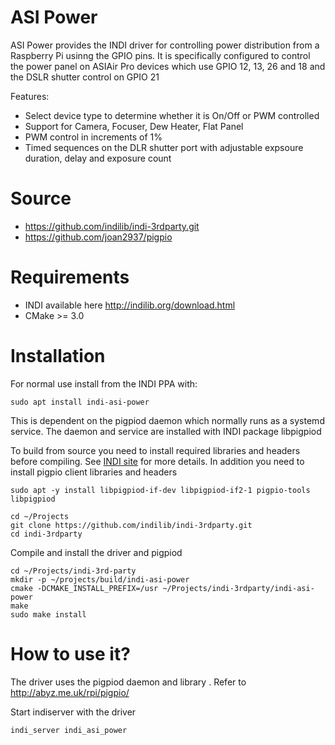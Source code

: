 # ASI Power
ASI Power provides the INDI driver for controlling power distribution from a Raspberry Pi usinng the GPIO pins.
It is specifically configured to control the power panel on ASIAir Pro devices which use GPIO 12, 13, 26 and 18
and the DSLR shutter control on GPIO 21

Features:
  - Select device type to determine whether it is On/Off or PWM controlled
  - Support for Camera, Focuser, Dew Heater, Flat Panel
  - PWM control in increments of 1%
  - Timed sequences on the DLR shutter port with adjustable expsoure duration, delay and exposure count

# Source
* https://github.com/indilib/indi-3rdparty.git
* https://github.com/joan2937/pigpio

# Requirements
* INDI available here http://indilib.org/download.html
* CMake >= 3.0

# Installation
For normal use install from the INDI PPA with:
```
sudo apt install indi-asi-power
```
This is dependent on the pigpiod daemon which normally runs as a systemd service. The daemon and service are installed with INDI package libpigpiod

To build from source you need to install required libraries and headers before compiling. See [INDI site](http://indilib.org/download.html) for more details.
In addition you need to install pigpio client libraries and headers
```
sudo apt -y install libpigpiod-if-dev libpigpiod-if2-1 pigpio-tools libpigpiod

cd ~/Projects
git clone https://github.com/indilib/indi-3rdparty.git
cd indi-3rdparty
```
Compile and install the driver and pigpiod
```
cd ~/Projects/indi-3rd-party
mkdir -p ~/projects/build/indi-asi-power
cmake -DCMAKE_INSTALL_PREFIX=/usr ~/Projects/indi-3rdparty/indi-asi-power
make
sudo make install
```

# How to use it?
The driver uses the pigpiod daemon and library . Refer to http://abyz.me.uk/rpi/pigpio/

Start indiserver with the driver
```
indi_server indi_asi_power
```
